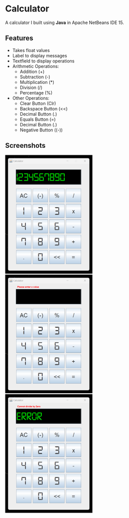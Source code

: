 # Calculator
A calculator I built using **Java** in Apache NetBeans IDE 15.

## Features
* Takes float values
* Label to display messages
* Textfield to display operations
* Arithmetic Operations:
    * Addition (+)
    * Subtraction (-)
    * Multiplication (*)
    * Division (/)
    * Percentage (%)
* Other Operations:
    * Clear Button (Clr)
    * Backspace Button (<<)
    * Decimal Button (.)
    * Equals Button (=)
    * Decimal Button (.)
    * Negative Button ((-))

## Screenshots

<img src="Data/calc1.png" alt="Calculator1" width="280" height="380">
<img src="Data/calc2.png" alt="Calculator2" width="280" height="380">
<img src="Data/calc3.png" alt="Calculator3" width="280" height="380">